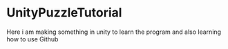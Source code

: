 # UnityPuzzleTutorial
Here i am making something in unity to learn the program and also learning how to use Github
